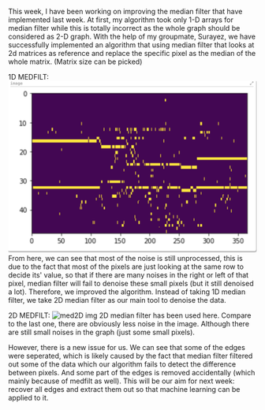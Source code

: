 This week, I have been working on improving the median filter that have implemented last week. At first, my algorithm took only 1-D arrays for median filter while this is totally incorrect as the whole graph should be considered as 2-D graph. With the help of my groupmate, Surayez, we have successfully implemented an algorithm that using median filter that looks at 2d matrices as reference and replace the specific pixel as the median of the whole matrix. (Matrix size can be picked)

1D MEDFILT:
![med1D img](/images/medfiltlow.jpg)
From here, we can see that most of the noise is still unprocessed, this is due to the fact that most of the pixels are just looking at the same row to decide its' value, so that if there are many noises in the right or left of that pixel, median filter will fail to denoise these small pixels (but it still denoised a lot). Therefore, we improved the algorithm. Instead of taking 1D median filter, we take 2D median filter as our main tool to denoise the data.

2D MEDFILT:
![med2D img](/image/medfilthi.jpg)
2D median filter has been used here. Compare to the last one, there are obviously less noise in the image. Although there are still small noises in the graph (just some small pixels).

However, there is a new issue for us. We can see that some of the edges were seperated, which is likely caused by the fact that median filter filtered out some of the data which our algorithm fails to detect the difference between pixels. And some part of the edges is removed accidentally (which mainly because of medfilt as well). This will be our aim for next week: recover all edges and extract them out so that machine learning can be applied to it.
